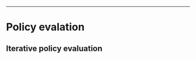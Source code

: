 -------------------------------------------------------------------------------

 
# Policy evalation

## Iterative policy evaluation



